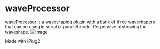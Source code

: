 # waveProcessor
waveProcessor is a waveshaping plugin with a bank of three waveshapers that can be using in serial or parallel mode.
Responsive ui showing the waveshape.
![image](https://github.com/user-attachments/assets/f54a6ced-2fd4-4816-b133-78ddb1afad4c)

Made with iPlug2
